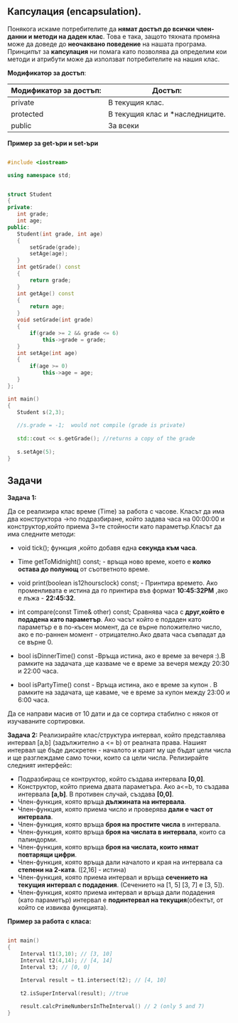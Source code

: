  ## Капсулация (encapsulation).
Понякога искаме потребителите да **нямат достъп до всички член-данни и методи на даден клас**.
Това е така, защото тяхната промяна може да доведе до **неочаквано поведение** на нашата програма. Принципът за **капсулация** ни помага като позволява да определим кои методи и атрибути може да използват потребителите на нашия клас.

 **Модификатор за достъп**:
 
| Модификатор за достъп: | Достъп:                         |
|------------------------|---------------------------------|
| private                | В текущия клас.                 |
| protected              | В текущия клас и *наследниците. |
| public                 | За всеки                        |

**Пример за get-ъри и set-ъри**

 ```c++

#include <iostream>

using namespace std;


struct Student 
{
private:
	int grade;
	int age;
public:
	Student(int grade, int age)
	{
		setGrade(grade);
		setAge(age);
	}
	int getGrade() const
	{
		return grade;
	}
	int getAge() const
	{
		return age;
	}
	void setGrade(int grade)
	{
		if(grade >= 2 && grade <= 6)
			this->grade = grade;
	}
	int setAge(int age)
	{
		if(age >= 0)
			this->age = age;
	}
};

int main()
{
	Student s(2,3);
	
	//s.grade = -1;  would not compile (grade is private)
	
	std::cout << s.getGrade(); //returns a copy of the grade
	
	s.setAge(5); 
}

 ```


## Задачи

**Задача 1:**

Да се реализира клас време (Time) за работа с часове. Класът да има два конструктора ->по подразбиране, който задава часа на 00:00:00 и конструктор,който приема 3=те стойности като параметър.Класът да има следните методи:
 - void tick(); функция ,който добавя една **секунда към часа**.

 - Time getToMidnight() const; - връща ново време, което е **колко остава до полунощ** от съответното време.
 - void print(boolean is12hoursclock) const; - Принтира времето. Ако променливата е истина да го принтира във формат **10:45:32PM** ,ако е лъжа - **22:45:32**.
 - int compare(const Time& other) const; Сравнява часa с **друг,който е подадена като параметър**. Ако часът който е подаден като параметър е  в по-късен момент, да се върне положително число, ако е по-раннен момент - отрицателно.Ако двата часа съвпадат да се върне 0.

- bool isDinnerTime() const -Връща истина, ако е време за вечеря :).В рамките на задачата ,ще казваме че е време за вечеря между 20:30 и 22:00 часа.
- bool isPartyTime() const - Връща истина, ако е време за купон .   В рамките на задачата, ще каваме, че е време за купон между 23:00 и 6:00 часа.


Да се направи масив от 10 дати и да се сортира стабилно с някоя от изучаваните сортировки.

**Задача 2:**
Реализирайте клас/структура интервал, който представлява интервал  [a,b]  (задължително а <= b) от реалната права. Нашият интервал ще бъде дискретен - началото и краят му ще бъдат цели числа и ще разглеждаме само точки, които са цели числа. Релизирайте следният интерфейс:

 - Подразбиращ се контруктор, който създава интервала **[0,0]**.
 - Конструктор, който приема двата параметъра. Ако a<=b, то създава интервала **[a,b]**. В противен случай, създава **[0,0]**.
 - Член-функция, която връща **дължината на интервала**.
 - Член-функция, която приема число и проверява **дали е част от интервала**.
 - Член-функция, която връща **броя на простите числа** в интервала.
 - Член-функция, която връща **броя на числата в интервала**, които са палиндорми.
 - Член-функция, която връща **броя на числата, които нямат повтарящи цифри**.
 - Член-функция, която връща дали началото и края на интервала са **степени на 2-ката**. ([2,16] - истина) 
 - Член-функция, която приема интервал и връща **сечението на текущия интервал с подадения**.  (Сечението на [1, 5]  [3, 7]  e [3, 5]).
 - Член-функция, която приема интервал и връща дали подадения (като параметър) интервал е **подинтервал на текущия**(обектът, от който се извиква функцията).

  **Пример за работа с класа:**
 ```c++

int main()
{
     Interval t1(3,10); // [3, 10]
     Interval t2(4,14); // [4, 14]
     Interval t3; // [0, 0]

     Interval result = t1.intersect(t2); // [4, 10]
     
     t2.isSuperInterval(result); //true
     
     result.calcPrimeNumbersInTheInterval() // 2 (only 5 and 7)
}
 ```
